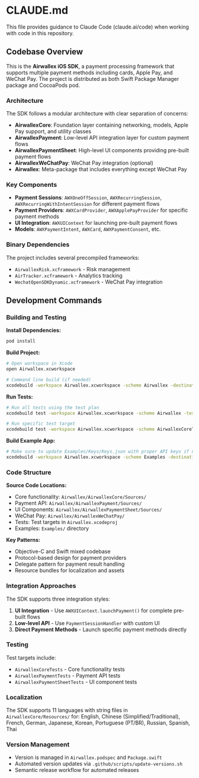 # CLAUDE.md

This file provides guidance to Claude Code (claude.ai/code) when working with code in this repository.

## Codebase Overview

This is the **Airwallex iOS SDK**, a payment processing framework that supports multiple payment methods including cards, Apple Pay, and WeChat Pay. The project is distributed as both Swift Package Manager package and CocoaPods pod.

### Architecture

The SDK follows a modular architecture with clear separation of concerns:

- **AirwallexCore**: Foundation layer containing networking, models, Apple Pay support, and utility classes
- **AirwallexPayment**: Low-level API integration layer for custom payment flows  
- **AirwallexPaymentSheet**: High-level UI components providing pre-built payment flows
- **AirwallexWeChatPay**: WeChat Pay integration (optional)
- **Airwallex**: Meta-package that includes everything except WeChat Pay

### Key Components

- **Payment Sessions**: `AWXOneOffSession`, `AWXRecurringSession`, `AWXRecurringWithIntentSession` for different payment flows
- **Payment Providers**: `AWXCardProvider`, `AWXApplePayProvider` for specific payment methods
- **UI Integration**: `AWXUIContext` for launching pre-built payment flows
- **Models**: `AWXPaymentIntent`, `AWXCard`, `AWXPaymentConsent`, etc.

### Binary Dependencies

The project includes several precompiled frameworks:
- `AirwallexRisk.xcframework` - Risk management
- `AirTracker.xcframework` - Analytics tracking  
- `WechatOpenSDKDynamic.xcframework` - WeChat Pay integration

## Development Commands

### Building and Testing

**Install Dependencies:**
```bash
pod install
```

**Build Project:**
```bash
# Open workspace in Xcode
open Airwallex.xcworkspace

# Command line build (if needed)
xcodebuild -workspace Airwallex.xcworkspace -scheme Airwallex -destination 'platform=iOS Simulator,name=iPhone 15' build
```

**Run Tests:**
```bash
# Run all tests using the test plan
xcodebuild test -workspace Airwallex.xcworkspace -scheme Airwallex -testPlan Airwallex -destination 'platform=iOS Simulator,name=iPhone 15'

# Run specific test target
xcodebuild test -workspace Airwallex.xcworkspace -scheme AirwallexCoreTests -destination 'platform=iOS Simulator,name=iPhone 15'
```

**Build Example App:**
```bash
# Make sure to update Examples/Keys/Keys.json with proper API keys if needed
xcodebuild -workspace Airwallex.xcworkspace -scheme Examples -destination 'platform=iOS Simulator,name=iPhone 15' build
```

### Code Structure

**Source Code Locations:**
- Core functionality: `Airwallex/AirwallexCore/Sources/`
- Payment API: `Airwallex/AirwallexPayment/Sources/`  
- UI Components: `Airwallex/AirwallexPaymentSheet/Sources/`
- WeChat Pay: `Airwallex/AirwallexWeChatPay/`
- Tests: Test targets in `Airwallex.xcodeproj`
- Examples: `Examples/` directory

**Key Patterns:**
- Objective-C and Swift mixed codebase
- Protocol-based design for payment providers
- Delegate pattern for payment result handling
- Resource bundles for localization and assets

### Integration Approaches

The SDK supports three integration styles:
1. **UI Integration** - Use `AWXUIContext.launchPayment()` for complete pre-built flows
2. **Low-level API** - Use `PaymentSessionHandler` with custom UI
3. **Direct Payment Methods** - Launch specific payment methods directly

### Testing

Test targets include:
- `AirwallexCoreTests` - Core functionality tests
- `AirwallexPaymentTests` - Payment API tests  
- `AirwallexPaymentSheetTests` - UI component tests

### Localization

The SDK supports 11 languages with string files in `AirwallexCore/Resources/` for:
English, Chinese (Simplified/Traditional), French, German, Japanese, Korean, Portuguese (PT/BR), Russian, Spanish, Thai

### Version Management

- Version is managed in `Airwallex.podspec` and `Package.swift`
- Automated version updates via `.github/scripts/update-versions.sh`
- Semantic release workflow for automated releases